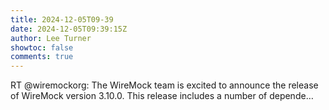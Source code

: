 ```yaml
---
title: 2024-12-05T09-39
date: 2024-12-05T09:39:15Z
author: Lee Turner
showtoc: false
comments: true
---
```


RT @wiremockorg: The WireMock team is excited to announce the release of WireMock version 3.10.0. This release includes a number of depende…

